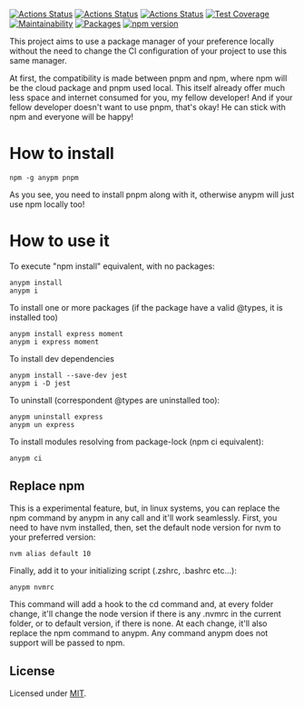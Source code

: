 [![Actions Status](https://github.com/Codibre/anypm/workflows/build/badge.svg)](https://github.com/Codibre/anypm/actions)
[![Actions Status](https://github.com/Codibre/anypm/workflows/test/badge.svg)](https://github.com/Codibre/anypm/actions)
[![Actions Status](https://github.com/Codibre/anypm/workflows/lint/badge.svg)](https://github.com/Codibre/anypm/actions)
[![Test Coverage](https://api.codeclimate.com/v1/badges/9cc84f52db78a270d30c/test_coverage)](https://codeclimate.com/github/Codibre/anypm/test_coverage)
[![Maintainability](https://api.codeclimate.com/v1/badges/9cc84f52db78a270d30c/maintainability)](https://codeclimate.com/github/Codibre/anypm/maintainability)
[![Packages](https://david-dm.org/Codibre/anypm.svg)](https://david-dm.org/Codibre/anypm)
[![npm version](https://badge.fury.io/js/anypm.svg)](https://badge.fury.io/js/anypm)

This project aims to use a package manager of your preference locally without the need to change the CI configuration of your project to use this same manager.

At first, the compatibility is made between pnpm and npm, where npm will be the cloud package and pnpm used local. This itself already offer much less space and internet consumed for you, my fellow developer! And if your fellow developer doesn't want to use pnpm, that's okay! He can stick with npm and everyone will be happy!

# How to install

```
npm -g anypm pnpm
```

As you see, you need to install pnpm along with it, otherwise anypm will just use npm locally too!

# How to use it

To execute "npm install" equivalent, with no packages:

```
anypm install
anypm i
```

To install one or more packages (if the package have a valid @types, it is installed too)
```
anypm install express moment
anypm i express moment
```

To install dev dependencies
```
anypm install --save-dev jest
anypm i -D jest
```

To uninstall (correspondent @types are uninstalled too):

```
anypm uninstall express
anypm un express
```

To install modules resolving from package-lock (npm ci equivalent):

```
anypm ci
```

## Replace npm

This is a experimental feature, but, in linux systems, you can replace the npm command by anypm in any call and it'll work seamlessly.
First, you need to have nvm installed, then, set the default node version for nvm to your preferred version:


```
nvm alias default 10
```

Finally, add it to your initializing script (.zshrc, .bashrc etc...):

```
anypm nvmrc
```

This command will add a hook to the cd command and, at every folder change, it'll change the node version if there is any .nvmrc in the current folder, or to default version, if there is none. At each change, it'll also replace the npm command to anypm. Any command anypm does not support will be passed to npm.


## License

Licensed under [MIT](https://en.wikipedia.org/wiki/MIT_License).
